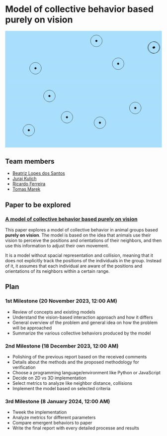 # Model of collective behavior based purely on vision
![Simulation](simulation.gif)

## Team members
- [Beatriz Lopes dos Santos](https://github.com/beatrizlopesdossantos)
- [Juraj Kulich](https://github.com/jurajkulich)
- [Ricardo Ferreira](https://github.com/rickyfer305)
- [Tomas Marek](https://github.com/realkuresryzi)

## Paper to be explored
### [A model of collective behavior based purely on vision](https://www.science.org/doi/10.1126/sciadv.aay0792)

This paper explores a model of collective behavior in animal groups based **purely on vision**. The model is based on the idea that animals use their vision to perceive the positions and orientations of their neighbors, and then use this information to adjust their own movement.

It is a model without spacial representation and collision, meaning that it does not explicitly track the positions of the individuals in the group. Instead of it, it assumes that each individual are aware of the positions and orientations of its neighbors within a certain range.

## Plan
### 1st Milestone (20 November 2023, 12:00 AM)
- Review of concepts and existing models
- Understand the vision-based interaction approach and how it differs
- General overview of the problem and general idea on how the problem will be approached
- Summarize the various collective behaviors produced by the model

### 2nd Milestone (18 December 2023, 12:00 AM)
- Polishing of the previous report based on the received comments
- Details about the methods and the proposed methodology for verification
- Choose a programming language/environment like Python or JavaScript
- Decide on 2D vs 3D implementation
- Select metrics to analyze like neighbor distance, collisions
- Implement the model based on selected criteria

### 3rd Milestone (8 January 2024, 12:00 AM)
- Tweek the implementation
- Analyze metrics for different parameters
- Compare emergent behaviors to paper
- Write the final report with every detailed processe and results